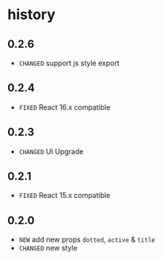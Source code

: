 # history

## 0.2.6

* `CHANGED` support js style export

## 0.2.4

* `FIXED` React 16.x compatible

## 0.2.3

* `CHANGED` UI Upgrade

## 0.2.1

* `FIXED` React 15.x compatible

## 0.2.0

* `NEW` add new props `dotted`, `active` & `title`
* `CHANGED` new style
